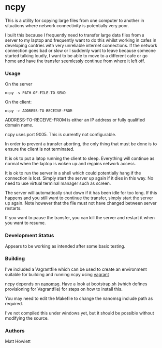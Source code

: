 # ncpy

This is a utility for copying large files from one computer to another in situations where 
network connectivity is potentially very poor. 

I built this because I frequently need to transfer large data files from a server to my laptop and
frequently want to do this whilst working in cafes in developing contries with very unreliable
internet connections. If the network connection goes bad or slow or I suddenly want to leave
because someone started talking loudly, I want to be able to move to a different
cafe or go home and have the transfer seemlessly continue from where it left off.


### Usage

On the server

    ncpy -s PATH-OF-FILE-TO-SEND
    
On the client:

    ncpy -r ADDRESS-TO-RECEIVE-FROM

ADDRESS-TO-RECEIVE-FROM is either an IP address or fully qualified domain name.

ncpy uses port 9005. This is currently not configurable. 

In order to prevent a transfer aborting, the only thing that must be done is to
ensure the client is not terminated.

It is ok to put a latop running the client to sleep. Everything will continue as 
normal when the laptop is woken up and regains network access.

It is ok to run the server in a shell which could potentially hang if the connection
is lost. Simply start the server up again if it dies in this way. No need to use
virtual terminal manager such as screen.

The server will automatically shut down if it has been idle for too long. If this
happens and you still want to continue the transfer, simply start the server up
again. Note however that the file must not have changed between server restarts.

If you want to pause the transfer, you can kill the server and restart it when you
want to resume.


### Development Status

Appears to be working as intended after some basic testing.


### Building

I've included a Vagrantfile which can be used to create an environment suitable for
building and running ncpy using [vagrant](http://www.vagrantup.com/)

ncpy depends on [nanomsg](http://nanomsg.org/). Have a look at bootstrap.sh (which 
defines provisioning for Vagrantfile) for steps on how to install this.

You may need to edit the Makefile to change the nanomsg include path as required.

I've not compiled this under windows yet, but it should be possible without modifying
the source.


### Authors

Matt Howlett
